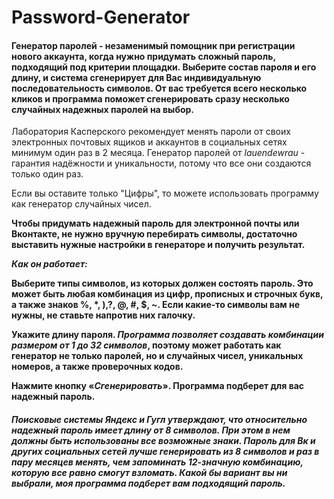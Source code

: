 # Password-Generator

#### Генератор паролей - незаменимый помощник при регистрации нового аккаунта, когда нужно придумать сложный пароль, подходящий под критерии площадки. Выберите состав пароля и его длину, и система сгенерирует для Вас индивидуальную последовательность символов. От вас требуется всего несколько кликов и программа поможет сгенерировать сразу несколько случайных надежных паролей на выбор.

Лаборатория Касперского рекомендует менять пароли от своих электронных почтовых ящиков и аккаунтов в социальных сетях минимум один раз в 2 месяца. Генератор паролей от *lauendewrau* - гарантия надёжности и уникальности, потому что все они создаются только один раз.

Если вы оставите только "Цифры", то можете использовать программу как генератор случайных чисел.

**Чтобы придумать надежный пароль для электронной почты или Вконтакте, не нужно вручную перебирать символы, достаточно выставить нужные настройки в генераторе и получить результат.** 

__*Как он работает:*__

__Выберите типы символов, из которых должен состоять пароль. Это может быть любая комбинация из цифр, прописных и строчных букв, а также знаков %, *, ),?, @, #, $, ~. Если какие-то символы вам не нужны, не ставьте напротив них галочку.__

**Укажите длину пароля. *Программа позволяет создавать комбинации размером от 1 до 32 символов*, поэтому может работать как генератор не только паролей, но и случайных чисел, уникальных номеров, а также проверочных кодов.**

**Нажмите кнопку «*Сгенерировать*». Программа подберет для вас надежный пароль.**

##### Поисковые системы *Яндекс* и *Гугл* утверждают, что относительно надежный пароль имеет длину от 8 символов. При этом в нем должны быть использованы все возможные знаки. Пароль для Вк и других социальных сетей лучше генерировать из 8 символов и раз в пару месяцев менять, чем запоминать 12-значную комбинацию, которую все равно смогут взломать. Какой бы вариант вы ни выбрали, моя программа подберет вам подходящий пароль.
